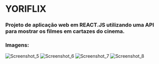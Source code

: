 # YORIFLIX
### Projeto de aplicação web em REACT.JS utilizando uma API para mostrar os filmes em cartazes do cinema.
### Imagens: 
![Screenshot_5](https://github.com/nicolasmacardoso/YORIFLIX/assets/106183309/f4cec704-61c6-439d-a11d-145586c43be9)
![Screenshot_6](https://github.com/nicolasmacardoso/YORIFLIX/assets/106183309/0ca85441-4b51-450d-bc02-22c1cc065bd6)
![Screenshot_7](https://github.com/nicolasmacardoso/YORIFLIX/assets/106183309/50f5e3f0-cc15-455c-92c9-3ec868ed193e)
![Screenshot_8](https://github.com/nicolasmacardoso/YORIFLIX/assets/106183309/aa72a41a-9f0c-48bf-ae02-0c049ddd59a2)
